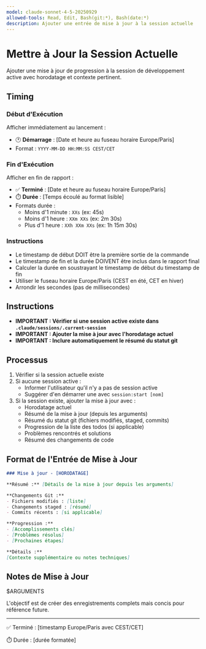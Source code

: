 ```yaml
---
model: claude-sonnet-4-5-20250929
allowed-tools: Read, Edit, Bash(git:*), Bash(date:*)
description: Ajouter une entrée de mise à jour à la session actuelle
---
```


# Mettre à Jour la Session Actuelle

Ajouter une mise à jour de progression à la session de développement active avec horodatage et contexte pertinent.

## Timing

### Début d'Exécution
Afficher immédiatement au lancement :
- 🕐 **Démarrage** : [Date et heure au fuseau horaire Europe/Paris]
- Format : `YYYY-MM-DD HH:MM:SS CEST/CET`

### Fin d'Exécution
Afficher en fin de rapport :
- ✅ **Terminé** : [Date et heure au fuseau horaire Europe/Paris]
- ⏱️ **Durée** : [Temps écoulé au format lisible]
- Formats durée :
  - Moins d'1 minute : `XXs` (ex: 45s)
  - Moins d'1 heure : `XXm XXs` (ex: 2m 30s)
  - Plus d'1 heure : `XXh XXm XXs` (ex: 1h 15m 30s)

### Instructions
- Le timestamp de début DOIT être la première sortie de la commande
- Le timestamp de fin et la durée DOIVENT être inclus dans le rapport final
- Calculer la durée en soustrayant le timestamp de début du timestamp de fin
- Utiliser le fuseau horaire Europe/Paris (CEST en été, CET en hiver)
- Arrondir les secondes (pas de millisecondes)

## Instructions

- **IMPORTANT : Vérifier si une session active existe dans `.claude/sessions/.current-session`**
- **IMPORTANT : Ajouter la mise à jour avec l'horodatage actuel**
- **IMPORTANT : Inclure automatiquement le résumé du statut git**

## Processus

1. Vérifier si la session actuelle existe
2. Si aucune session active :
   - Informer l'utilisateur qu'il n'y a pas de session active
   - Suggérer d'en démarrer une avec `session:start [nom]`
3. Si la session existe, ajouter la mise à jour avec :
   - Horodatage actuel
   - Résumé de la mise à jour (depuis les arguments)
   - Résumé du statut git (fichiers modifiés, staged, commits)
   - Progression de la liste des todos (si applicable)
   - Problèmes rencontrés et solutions
   - Résumé des changements de code

## Format de l'Entrée de Mise à Jour

```markdown
### Mise à jour - [HORODATAGE]

**Résumé :** [Détails de la mise à jour depuis les arguments]

**Changements Git :**
- Fichiers modifiés : [liste]
- Changements staged : [résumé]
- Commits récents : [si applicable]

**Progression :**
- [Accomplissements clés]
- [Problèmes résolus]
- [Prochaines étapes]

**Détails :**
[Contexte supplémentaire ou notes techniques]
```

## Notes de Mise à Jour

$ARGUMENTS

L'objectif est de créer des enregistrements complets mais concis pour référence future.

---
✅ Terminé : [timestamp Europe/Paris avec CEST/CET]

⏱️ Durée : [durée formatée]